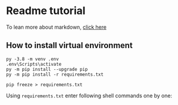 # Readme tutorial

To lean more about markdown, [click here](https://www.markdownguide.org/basic-syntax/)


## How to install virtual environment

```
py -3.8 -m venv .env
.env\Scripts\activate
py -m pip install --upgrade pip
py -m pip install -r requirements.txt
```

`pip freeze > requirements.txt`

Using `requirements.txt` enter following shell commands one by one:

